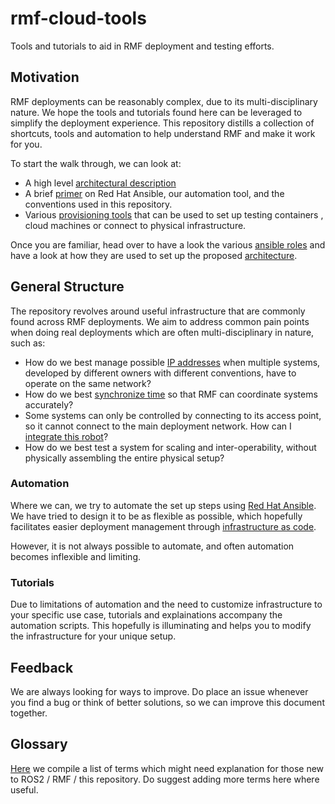 # rmf-cloud-tools

Tools and tutorials to aid in RMF deployment and testing efforts.

## Motivation

RMF deployments can be reasonably complex, due to its multi-disciplinary nature. We hope the tools and tutorials found here can be leveraged to simplify the deployment experience. This repository distills a collection of shortcuts, tools and automation to help understand RMF and make it work for you. 

To start the walk through, we can look at:
* A high level [architectural description](docs/architecture.md)
* A brief [primer](docs/ansible_primer.md) on Red Hat Ansible, our automation tool, and the conventions used in this repository.
* Various [provisioning tools](docs/provisioning.md) that can be used to set up testing containers , cloud machines or connect to physical infrastructure.

Once you are familiar, head over to have a look the various [ansible roles](./roles) and have a look at how they are used to set up the proposed [architecture](docs/architecture.md).

## General Structure

The repository revolves around useful infrastructure that are commonly found across RMF deployments. We aim to address common pain points when doing real deployments which are often multi-disciplinary in nature, such as:

* How do we best manage possible [IP addresses](<docs/architecture.md#Wireguard VPN>) when multiple systems, developed by different owners with different conventions, have to operate on the same network?
* How do we best [synchronize time](<docs/architecture.md#Chrony Time Server>) so that RMF can coordinate systems accurately?
* Some systems can only be controlled by connecting to its access point, so it cannot connect to the main deployment network. How can I [integrate this robot](<docs/roles/README.md#Roles: bridge>)?
* How do we best test a system for scaling and inter-operability, without physically assembling the entire physical setup?

### Automation
Where we can, we try to automate the set up steps using [Red Hat Ansible](https://www.ansible.com/). We have tried to design it to be as flexible as possible, which hopefully facilitates easier deployment management through [infrastructure as code](https://en.wikipedia.org/wiki/Infrastructure_as_code). 

However, it is not always possible to automate, and often automation becomes inflexible and limiting. 

### Tutorials
Due to limitations of automation and the need to customize infrastructure to your specific use case, tutorials and explainations accompany the automation scripts. This hopefully is illuminating and helps you to modify the infrastructure for your unique setup.

## Feedback
We are always looking for ways to improve. Do place an issue whenever you find a bug or think of better solutions, so we can improve this document together.

## Glossary
[Here](/Glossary.md) we compile a list of terms which might need explanation for those new to ROS2 / RMF / this repository. Do suggest adding more terms here where useful.
